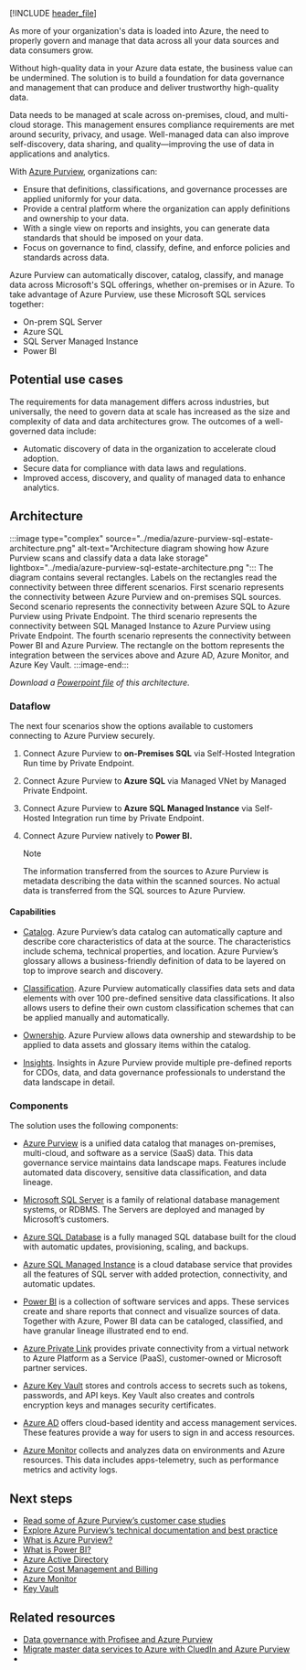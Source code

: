 [!INCLUDE [header_file](../../../includes/sol-idea-header.md)]

As more of your organization's data is loaded into Azure, the need to properly govern and manage that data across all your data sources and data consumers grow.

Without high-quality data in your Azure data estate, the business value can be undermined. The solution is to build a foundation for data governance and management that can produce and deliver trustworthy high-quality data.

Data needs to be managed at scale across on-premises, cloud, and multi-cloud storage. This management ensures compliance requirements are met around security, privacy, and usage. Well-managed data can also improve self-discovery, data sharing, and quality—improving the use of data in applications and analytics.

With [Azure Purview](/azure/purview/overview), organizations can:

- Ensure that definitions, classifications, and governance processes are applied uniformly for your data.
- Provide a central platform where the organization can apply definitions and ownership to your data.
- With a single view on reports and insights, you can generate data standards that should be imposed on your data.
- Focus on governance to find, classify, define, and enforce policies and standards across data.

Azure Purview can automatically discover, catalog, classify, and manage data across Microsoft's SQL offerings, whether on-premises or in Azure. To take advantage of Azure Purview, use these Microsoft SQL services together:

- On-prem SQL Server
- Azure SQL
- SQL Server Managed Instance
- Power BI

## Potential use cases

The requirements for data management differs across industries, but universally, the need to govern data at scale has increased as the size and complexity of data and data architectures grow. The outcomes of a well-governed data include:

- Automatic discovery of data in the organization to accelerate cloud adoption.
- Secure data for compliance with data laws and regulations.
- Improved access, discovery, and quality of managed data to enhance analytics.

## Architecture

:::image type="complex" source="../media/azure-purview-sql-estate-architecture.png" alt-text="Architecture diagram showing how Azure Purview scans and classify data a data lake storage" lightbox="../media/azure-purview-sql-estate-architecture.png ":::
The diagram contains several rectangles. Labels on the rectangles read the connectivity between three different scenarios. First scenario represents the connectivity between Azure Purview and on-premises SQL sources. Second scenario represents the connectivity between Azure SQL to Azure Purview using Private Endpoint. The third scenario represents the connectivity between SQL Managed Instance to Azure Purview using Private Endpoint. The fourth scenario represents the connectivity between Power BI and Azure Purview. The rectangle on the bottom represents the integration between the services above and Azure AD, Azure Monitor, and Azure Key Vault.
:::image-end:::

_Download a [Powerpoint file](https://arch-center.azureedge.net/azure-purview-sql-estate-architecture.pptx) of this architecture._

### Dataflow

The next four scenarios show the options available to customers connecting to Azure Purview securely.

1. Connect Azure Purview to **on-Premises SQL** via Self-Hosted Integration Run time by Private Endpoint.

2. Connect Azure Purview to **Azure SQL** via Managed VNet by Managed Private Endpoint.

3. Connect Azure Purview to **Azure SQL Managed Instance** via Self-Hosted Integration run time by Private Endpoint.

4. Connect Azure Purview natively to **Power BI.**

    > [!NOTE]
    > The information transferred from the sources to Azure Purview is metadata describing the data within the scanned sources. No actual data is transferred from the SQL sources to Azure Purview.
    >

#### Capabilities

- [Catalog](/azure/purview/overview#data-catalog). Azure Purview’s data catalog can automatically capture and describe core characteristics of data at the source. The characteristics include schema, technical properties, and location. Azure Purview’s glossary allows a business-friendly definition of data to be layered on top to improve search and discovery.

- [Classification](/azure/purview/concept-best-practices-classification). Azure Purview automatically classifies data sets and data elements with over 100 pre-defined sensitive data classifications. It also allows users to define their own custom classification schemes that can be applied manually and automatically.

- [Ownership](/azure/purview/quickstart-create-collection). Azure Purview allows data ownership and stewardship to be applied to data assets and glossary items within the catalog.

- [Insights](/azure/purview/concept-insights). Insights in Azure Purview provide multiple pre-defined reports for CDOs, data, and data governance professionals to understand the data landscape in detail.

### Components

The solution uses the following components:

- [Azure Purview](https://azure.microsoft.com/services/purview/) is a unified data catalog that manages on-premises, multi-cloud, and software as a service (SaaS) data. This data governance service maintains  data landscape maps. Features include automated data discovery, sensitive data classification, and data lineage.

- [Microsoft SQL Server](/sql) is a family of relational database management systems, or RDBMS. The Servers are deployed and managed by Microsoft’s customers.

- [Azure SQL Database](https://azure.microsoft.com/products/azure-sql/database/) is a fully managed SQL database built for the cloud with automatic updates, provisioning, scaling, and backups.

- [Azure SQL Managed Instance](https://azure.microsoft.com/products/azure-sql/managed-instance) is a cloud database service that provides all the features of SQL server with added protection, connectivity, and automatic updates.

- [Power BI](https://powerbi.microsoft.com/what-is-power-bi) is a collection of software services and apps. These services create and share reports that connect and visualize sources of data.
Together with Azure, Power BI data can be cataloged, classified, and have granular lineage illustrated end to end.

- [Azure Private Link](https://azure.microsoft.com/services/private-link/) provides private connectivity from a virtual network to Azure Platform as a Service (PaaS), customer-owned or Microsoft partner services.

- [Azure Key Vault](https://azure.microsoft.com/services/key-vault) stores and controls access to secrets such as tokens, passwords, and API keys. Key Vault also creates and controls encryption keys and manages security certificates.

- [Azure AD](https://azure.microsoft.com/services/active-directory) offers cloud-based identity and access management services. These features provide a way for users to sign in and access resources.

- [Azure Monitor](https://azure.microsoft.com/services/monitor) collects and analyzes data on environments and Azure resources. This data includes apps-telemetry, such as performance metrics and activity logs.

## Next steps

- [Read some of Azure Purview’s customer case studies](https://customers.microsoft.com/en-us/search?sq=%22Azure%20Purview%22&ff=&p=0&so=story_publish_date%20desc)
- [Explore Azure Purview’s technical documentation and best practice](https://docs.microsoft.com/azure/purview/concept-best-practices-accounts)
- [What is Azure Purview?](https://docs.microsoft.com/azure/purview/overview)
- [What is Power BI?](https://powerbi.microsoft.com/what-is-power-bi)
- [Azure Active Directory](https://azure.microsoft.com/services/active-directory)
- [Azure Cost Management and Billing](https://azure.microsoft.com/services/cost-management)
- [Azure Monitor](https://azure.microsoft.com/services/monitor)
- [Key Vault](https://azure.microsoft.com/services/key-vault)

## Related resources

- [Data governance with Profisee and Azure Purview](/azure/architecture/reference-architectures/data/profisee-master-data-management-purview)
- [Migrate master data services to Azure with CluedIn and Azure Purview](/azure/architecture/reference-architectures/data/migrate-master-data-services-with-cluedin)
- 
